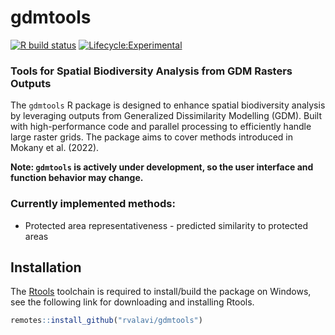 # gdmtools

[![R build
status](https://github.com/rvalavi/gdmtools/workflows/R-CMD-check/badge.svg)](https://github.com/rvalavi/gdmtools/actions)
[![Lifecycle:Experimental](https://img.shields.io/badge/Lifecycle-Experimental-339999)](https://lifecycle.r-lib.org/articles/stages.html#experimental)

### Tools for Spatial Biodiversity Analysis from GDM Rasters Outputs

The `gdmtools` R package is designed to enhance spatial biodiversity analysis by leveraging outputs from Generalized Dissimilarity Modelling (GDM). Built with high-performance code and parallel processing to efficiently handle large raster grids. The package aims to cover methods introduced in Mokany et al. (2022).

**Note: `gdmtools` is actively under development, so the user interface and function behavior may change.**

### Currently implemented methods:
- Protected area representativeness - predicted similarity to protected areas



## Installation

The [Rtools](https://cran.r-project.org/bin/windows/Rtools/) toolchain is required to install/build the package on Windows, see the following link for downloading and installing Rtools.

```r
remotes::install_github("rvalavi/gdmtools")
```
